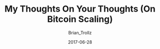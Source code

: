 ---
layout: writing
title: My Thoughts On Your Thoughts (On Bitcoin Scaling)
date: 2017-06-28
categories: ['Bitcoin']
author: ['Brian_Trollz']
excerpt: The fact that this sits at the top of the page above your written thoughts is the epitome of irony Erik. Hopefully you will see why as I break down what I see in your thoughts.
external_url: https://medium.com/@thepiratewhocantbenamed/my-thoughts-on-your-thoughts-17474d800dda
---